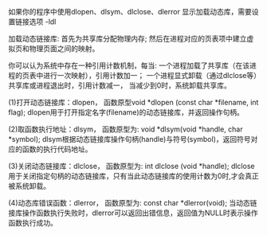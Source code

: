 如果你的程序中使用dlopen、dlsym、dlclose、dlerror 显示加载动态库，需要设置链接选项 -ldl

加载动态链接库:
    首先为共享库分配物理内存;
    然后在进程对应的页表项中建立虚拟页和物理页面之间的映射。

你可以认为系统中存在一种引用计数机制，每当:
    一个进程加载了共享库（在该进程的页表中进行一次映射），引用计数加一；
    一个进程显式卸载（通过dlclose等）共享库或进程退出时，引用计数减一，
当减少到0时，系统卸载共享库。

(1)打开动态链接库：dlopen，
函数原型void *dlopen (const char *filename, int flag); 
dlopen用于打开指定名字(filename)的动态链接库，并返回操作句柄。

(2)取函数执行地址：dlsym，
函数原型为: void *dlsym(void *handle, char *symbol); 
dlsym根据动态链接库操作句柄(handle)与符号(symbol)，返回符号对应的函数的执行代码地址。

(3)关闭动态链接库：dlclose，
函数原型为: int dlclose (void *handle); 
dlclose用于关闭指定句柄的动态链接库，只有当此动态链接库的使用计数为0时,才会真正被系统卸载。

(4)动态库错误函数：dlerror，
函数原型为: const char *dlerror(void); 
当动态链接库操作函数执行失败时，dlerror可以返回出错信息，返回值为NULL时表示操作函数执行成功。